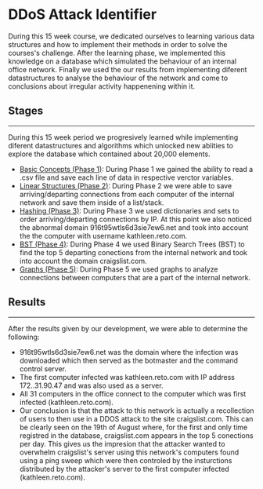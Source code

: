 # DDoS Attack Identifier

During this 15 week course, we dedicated ourselves to learning various data structures and how to implement their methods in order to solve the courses's challenge. After the learning phase, we implemented this knowledge on a database which simulated the behaviour of an internal office network. Finally we used the our results from implementing diferent datastructures to analyse the behaviour of the network and come to conclusions about irregular activity happenening within it.

## Stages
***
During this 15 week period we progresively learned while implementing diferent datastructures and algorithms which unlocked new ablities to explore the database which contained about 20,000 elements.

* [Basic Concepts (Phase 1)](https://github.com/tomasdiazservin1/DDoS-Attack-Identifier-BotNet-/blob/main/retoAvance.cpp): During Phase 1 we gained the ability to read a .csv file and save each line of data in respective verctor variables.
* [Linear Structures (Phase 2)](https://github.com/tomasdiazservin1/DDoS-Attack-Identifier-BotNet-/blob/main/RetoAvance2.cpp): During Phase 2 we were able to save arriving/departing connections from each computer of the internal network and save them inside of a list/stack.
* [Hashing (Phase 3)](https://github.com/tomasdiazservin1/DDoS-Attack-Identifier-BotNet-/blob/main/RetoAvance3.cpp): During Phase 3 we used dictionaries and sets to order arriving/departing connections by IP. At this point we also noticed the abnormal domain 916t95wtls6d3sie7ew6.net and took into account the the computer with username kathleen.reto.com.
* [BST (Phase 4)](https://github.com/tomasdiazservin1/DDoS-Attack-Identifier-BotNet-/blob/main/RetoAvance4.cpp): During Phase 4 we used Binary Search Trees (BST) to find the top 5 departing conections from the internal network and took into account the domain craigslist.com.
* [Graphs (Phase 5)](https://github.com/tomasdiazservin1/DDoS-Attack-Identifier-BotNet-/blob/main/RetoAvance5.cpp): During Phase 5 we used graphs to analyze connections between computers that are a part of the internal network.


## Results
***
After the results given by our development, we were able to determine the following: 
* 916t95wtls6d3sie7ew6.net was the domain where the infection was downloaded which then served as the botmaster and the command control server.
* The first computer infected was kathleen.reto.com with IP address 172..31.90.47 and was also used as a server.
* All 31 computers in the office connect to the computer which was first infected (kathleen.reto.com).
* Our conclusion is that the attack to this network is actually a recollection of users to then use in a DDOS attack to the site craigslist.com. This can be clearly seen on the 19th of August where, for the first and only time registred in the database, craigslist.com appears in the top 5 conections per day. This gives us the impresion that the attacker wanted to overwhelm craigslist's server using this network's computers found using a ping sweep which were then controled by the insturctions distributed by the attacker's server to the first computer infected (kathleen.reto.com).
